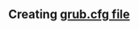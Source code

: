 <h2>Creating <a href="https://github.com/mahendragandham/Conqueror/blob/main/boot/grub/grub.cfg"><b>grub.cfg</b> file</h2>

